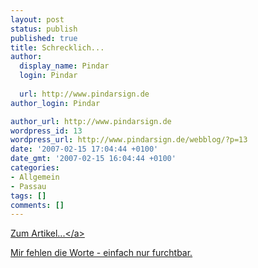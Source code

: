 ```yaml
---
layout: post
status: publish
published: true
title: Schrecklich...
author:
  display_name: Pindar
  login: Pindar
  
  url: http://www.pindarsign.de
author_login: Pindar

author_url: http://www.pindarsign.de
wordpress_id: 13
wordpress_url: http://www.pindarsign.de/webblog/?p=13
date: '2007-02-15 17:04:44 +0100'
date_gmt: '2007-02-15 16:04:44 +0100'
categories:
- Allgemein
- Passau
tags: []
comments: []
---
```

<p><a href="http:&#47;&#47;www.schwabmuenchner-allgemeine.de&#47;Home&#47;Nachrichten&#47;Bayern&#47;sptnid,7_puid,1_arid,891727_regid,15.htmlmuenchner-allgemeine.de&#47;Home&#47;Nachrichten&#47;Bayern&#47;sptnid,7_puid,1_arid,891727_regid,15.html" title="Studentin in Passau brutal ermordert" target="_blank">Zum Artikel...<&#47;a></p>
<p>Mir fehlen die Worte - einfach nur furchtbar.</p>
